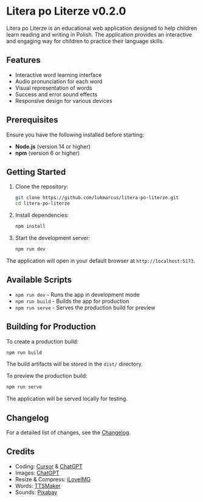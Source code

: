 # Litera po Literze v0.2.0

Litera po Literze is an educational web application designed to help children learn reading and writing in Polish. The application provides an interactive and engaging way for children to practice their language skills.

## Features

- Interactive word learning interface
- Audio pronunciation for each word
- Visual representation of words
- Success and error sound effects
- Responsive design for various devices

## Prerequisites

Ensure you have the following installed before starting:

- **Node.js** (version 14 or higher)
- **npm** (version 6 or higher)

## Getting Started

1. Clone the repository:

   ```bash
   git clone https://github.com/lukmarcus/litera-po-literze.git
   cd litera-po-literze
   ```

2. Install dependencies:

   ```bash
   npm install
   ```

3. Start the development server:
   ```bash
   npm run dev
   ```

The application will open in your default browser at `http://localhost:5173`.

## Available Scripts

- `npm run dev` - Runs the app in development mode
- `npm run build` - Builds the app for production
- `npm run serve` - Serves the production build for preview

## Building for Production

To create a production build:

```bash
npm run build
```

The build artifacts will be stored in the `dist/` directory.

To preview the production build:

```bash
npm run serve
```

The application will be served locally for testing.

## Changelog

For a detailed list of changes, see the [Changelog](./CHANGELOG.md).

## Credits

- Coding: [Cursor](https://www.cursor.com/) & [ChatGPT](https://chatgpt.com/)
- Images: [ChatGPT](https://chatgpt.com/)
- Resize & Compress: [iLoveIMG](https://www.iloveimg.com/)
- Words: [TTSMaker](https://ttsmaker.com/)
- Sounds: [Pixabay](https://pixabay.com/)
